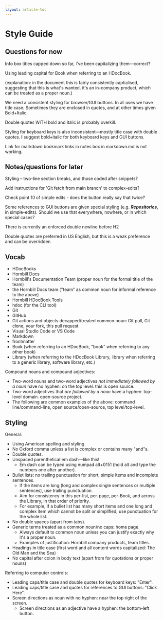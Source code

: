 ```yaml
---
layout: article-toc
---
```

# Style Guide

## Questions for now

Info box titles capped down so far, I've been capitalizing them—correct?

Using leading capital for Book when referring to an HDocBook.

(explanation: in the document this is fairly consistently captialised, suggesting that this is what's wanted. it's an in-company product, which can be treated as a proper noun.)

We need a consistent styling for browser/GUI buttons. In all uses we have title case. Sometimes they are enclosed in quotes, and at other times given Bold+Italic.

Double quotes WITH bold and italic is probably overkill.

Styling for keyboard keys is also inconsistent—mostly title case with double quotes. I suggest bold+italic for both keyboard keys and GUI buttons.

Link for markdown bookmark links in notes box in markdown.md is not working.

## Notes/questions for later

Styling – two-line section breaks, and those coded after snippets?

Add instructions for 'Git fetch from main branch' to complex-edits?

Check point 10 of simple edits - does the button really say that twice?

Some references to GUI buttons are given special styling (e.g. ***Repositories***, in simple-edits). Should we use that everywhere, nowhere, or in which special cases?

There is currently an enforced double newline before H2

Double quotes are preferred in US English, but this is a weak preference and can be overridden

## Vocab

- HDocBooks
- Hornbill Docs
- Hornbill's Documentation Team (proper noun for the formal title of the team)
- the Hornbill Docs team ("team" as common noun for informal reference to the above)
- Hornbill HDocBook Tools
- hdoc (for the CLI tool)
- Git
- GitHub
- Git actions and objects decapped/treated common noun: Git pull, Git clone, your fork, this pull request
- Visual Studio Code or VS Code
- Markdown
- frontmatter
- Book (when referring to an HDocBook, "book" when referring to any other book)
- Library (when referring to the HDocBook Library, library when referring to a generic library, software library, etc.)

Compound nouns and compound adjectives:
- Two-word nouns and two-word adjectives *not immediately followed by a noun* have no hyphen: on the top level. this is open source.
- Two-word adjectives that *are followed by a noun* have a hyphen: top-level domain. open-source project.
- The following are common examples of the above: command line/command-line, open source/open-source, top level/top-level.


## Styling

General:
- Using American spelling and styling.
- No Oxford comma unless a list is complex or contains many "and"s. 
- Double quotes.
- Unspaced parenthetical em dash—like this!
    - Em dash can be typed using numpad alt+0151 (hold alt and type the numbers one after another).
- Bullet lists: no trailing punctuation for short, simple items and incomplete sentences.
    - If the items are long (long and complex single sentences or multiple sentences), use trailing punctuation.
    - Aim for consistency in this per-list, per-page, per-Book, and across the Library, in that order of priority.
    - For example, if a bullet list has many short items and one long and complex item which cannot be split or simplified, use punctuation for the whole list.
- No double spaces (apart from tabs).
- Generic terms treated as a common noun/no caps: home page.
    - Always default to common noun unless you can justify exactly why it's a proper noun.
    - Examples of justification: Hornbill company products, team titles.
- Headings in title case (first word and all content words capitalized: The Old Man and the Sea)
- No capital after colon in body text (apart from for quotations or proper nouns)

Referring to computer controls:
- Leading caps/title case and double quotes for keyboard keys: "Enter".
- Leading caps/title case and quotes for references to GUI buttons: "Click Here".
- Screen directions as noun with no hyphen: near the top right of the screen.
    - Screen directions as an adjective have a hyphen: the bottom-left button.
